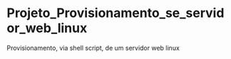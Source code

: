 # Projeto_Provisionamento_se_servidor_web_linux
Provisionamento, via shell script, de um servidor web linux
